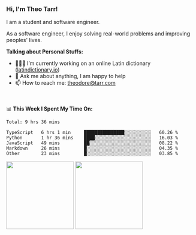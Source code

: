 ### Hi, I'm Theo Tarr!

I am a student and software engineer. 

As a software engineer, I enjoy solving real-world problems and improving peoples' lives.

**Talking about Personal Stuffs:**

- 👨🏻‍💻 I’m currently working on an online Latin dictionary ([latindictionary.io](https://www.latindictionary.io))
- 💬 Ask me about anything, I am happy to help
- 📫 How to reach me: theodore@tarr.com

</br>

📊 **This Week I Spent My Time On:**
<!--START_SECTION:waka-->
```text
Total: 9 hrs 36 mins

TypeScript   6 hrs 1 min     ███████████████░░░░░░░░░░   60.26 % 
Python       1 hr 36 mins    ████░░░░░░░░░░░░░░░░░░░░░   16.03 % 
JavaScript   49 mins         ██░░░░░░░░░░░░░░░░░░░░░░░   08.22 % 
Markdown     26 mins         █░░░░░░░░░░░░░░░░░░░░░░░░   04.35 % 
Other        23 mins         █░░░░░░░░░░░░░░░░░░░░░░░░   03.85 % 
```
<!--END_SECTION:waka-->
<p>
  <img height="180em" src="https://github-readme-stats.vercel.app/api?username=theotarr&show_icons=true&hide_border=true&&count_private=true&include_all_commits=true&theme=radical" />
  <img height="180em" src="https://github-readme-stats.vercel.app/api/top-langs/?username=theotarr&exclude_repo=KNN-Image-Classification&show_icons=true&hide_border=true&layout=compact&langs_count=8&theme=radical"/>
</p>
